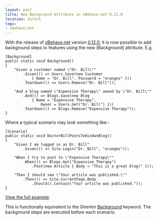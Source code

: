 ```yaml
---
layout: post
title: New Background Attribute in xBehave.net 0.12.0
location: Zurich
tags:
- xbehave.net
---
```

With the release of [xBehave.net](https://github.com/xbehave/xbehave.net) version [0.12.0](https://nuget.org/packages/Xbehave/0.12.0), it is now possible to add background steps to features using the new [Background] attribute. E.g.

<a name="more"></a>

    [Background]
	public static void Background()
	{
	    "Given a customer named \"Dr. Bill\""
	        .Given(() => Users.Save(new Customer
	            { Name = "Dr. Bill", Password = "oranges" }))
	        .Teardown(() => Users.Remove("Dr. Bill"));
	
	    "And a blog named \"Expensive Therapy\" owned by \"Dr. Bill\""
	        .And(() => Blogs.Save(new Blog
	            { Name = "Expensive Therapy",
	                Owner = Users.Get("Dr. Bill") }))
	        .Teardown(() => Blogs.Remove("Expensive Therapy"));
	}

<!--excerpt-->

Where a typical scenario may look something like:-

	[Scenario]
	public static void DoctorBillPostsToHisOwnBlog()
	{
	    "Given I am logged in as Dr. Bill"
	        .Given(() => Site.Login("Dr. Bill", "oranges"));
	
	    "When I try to post to \"Expensive Therapy\""
	        .When(() => Blogs.Get("Expensive Therapy")
	            .Post(new Article { Body = "This is a great blog!" }));
	
	    "Then I should see \"Your article was published.\""
	        .Then(() => Site.CurrentPage.Body
	            .Should().Contain("Your article was published."));
	}

[View the full example](https://github.com/xbehave/xbehave.net/blob/master/src/Xbehave.Samples.Net40/BackgroundSample.cs).

This is functionally equivalent to the Gherkin [Background](https://github.com/cucumber/cucumber/wiki/Background) keyword. The background steps are executed before each scenario.